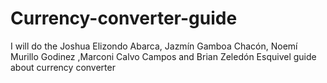 # Currency-converter-guide
I will do the Joshua Elizondo Abarca, Jazmín Gamboa Chacón, Noemí Murillo Godinez ,Marconi Calvo Campos and Brian Zeledón Esquivel guide about currency converter
